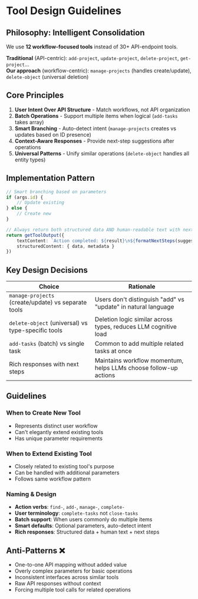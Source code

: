 # Tool Design Guidelines

## Philosophy: Intelligent Consolidation

We use **12 workflow-focused tools** instead of 30+ API-endpoint tools.

**Traditional** (API-centric): `add-project`, `update-project`, `delete-project`, `get-project`...  
**Our approach** (workflow-centric): `manage-projects` (handles create/update), `delete-object` (universal deletion)

## Core Principles

1. **User Intent Over API Structure** - Match workflows, not API organization
2. **Batch Operations** - Support multiple items when logical (`add-tasks` takes array)
3. **Smart Branching** - Auto-detect intent (`manage-projects` creates vs updates based on ID presence)
4. **Context-Aware Responses** - Provide next-step suggestions after operations
5. **Universal Patterns** - Unify similar operations (`delete-object` handles all entity types)

## Implementation Pattern

```typescript
// Smart branching based on parameters
if (args.id) {
    // Update existing
} else {
    // Create new
}

// Always return both structured data AND human-readable text with next steps
return getToolOutput({
    textContent: `Action completed: ${result}\n${formatNextSteps(suggestions)}`,
    structuredContent: { data, metadata }
})
```

## Key Design Decisions

| Choice | Rationale |
|--------|-----------|
| `manage-projects` (create/update) vs separate tools | Users don't distinguish "add" vs "update" in natural language |
| `delete-object` (universal) vs type-specific tools | Deletion logic similar across types, reduces LLM cognitive load |
| `add-tasks` (batch) vs single task | Common to add multiple related tasks at once |
| Rich responses with next steps | Maintains workflow momentum, helps LLMs choose follow-up actions |

## Guidelines

### When to Create New Tool
- Represents distinct user workflow
- Can't elegantly extend existing tools
- Has unique parameter requirements

### When to Extend Existing Tool  
- Closely related to existing tool's purpose
- Can be handled with additional parameters
- Follows same workflow pattern

### Naming & Design
- **Action verbs**: `find-`, `add-`, `manage-`, `complete-`
- **User terminology**: `complete-tasks` not `close-tasks`
- **Batch support**: When users commonly do multiple items
- **Smart defaults**: Optional parameters, auto-detect intent
- **Rich responses**: Structured data + human text + next steps

## Anti-Patterns ❌
- One-to-one API mapping without added value
- Overly complex parameters for basic operations  
- Inconsistent interfaces across similar tools
- Raw API responses without context
- Forcing multiple tool calls for related operations

